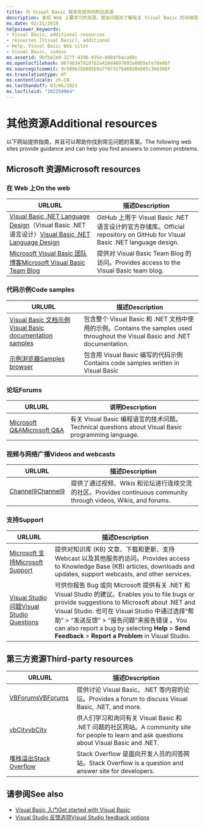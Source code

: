 ```yaml
---
title: 为 Visual Basic 程序员提供的附加资源
description: 发现 Web 上要学习的资源，提出问题并了解有关 Visual Basic 的详细信息。
ms.date: 02/21/2018
helpviewer_keywords:
- Visual Basic, additional resources
- resources [Visual Basic], additional
- Help, Visual Basic Web sites
- Visual Basic, videos
ms.assetid: 9bfb42e9-327f-439b-935e-8884f6aca80c
ms.openlocfilehash: 06746347910f62a428d4897693a88b5efe78e86f
ms.sourcegitcommit: 9c589b25b005b9a7f87327646020eb85c3b6306f
ms.translationtype: HT
ms.contentlocale: zh-CN
ms.lasthandoff: 03/06/2021
ms.locfileid: "102258964"
---
```

# <a name="additional-resources"></a><span data-ttu-id="56d95-103">其他资源</span><span class="sxs-lookup"><span data-stu-id="56d95-103">Additional resources</span></span>

<span data-ttu-id="56d95-104">以下网站提供指南，并且可以帮助你找到常见问题的答案。</span><span class="sxs-lookup"><span data-stu-id="56d95-104">The following web sites provide guidance and can help you find answers to common problems.</span></span>

## <a name="microsoft-resources"></a><span data-ttu-id="56d95-105">Microsoft 资源</span><span class="sxs-lookup"><span data-stu-id="56d95-105">Microsoft resources</span></span>

### <a name="on-the-web"></a><span data-ttu-id="56d95-106">在 Web 上</span><span class="sxs-lookup"><span data-stu-id="56d95-106">On the web</span></span>

|<span data-ttu-id="56d95-107">URL</span><span class="sxs-lookup"><span data-stu-id="56d95-107">URL</span></span>|<span data-ttu-id="56d95-108">描述</span><span class="sxs-lookup"><span data-stu-id="56d95-108">Description</span></span>|
|----------|----------------|
|<span data-ttu-id="56d95-109">[Visual Basic .NET Language Design](https://github.com/dotnet/vblang)（Visual Basic .NET 语言设计）</span><span class="sxs-lookup"><span data-stu-id="56d95-109">[Visual Basic .NET Language Design](https://github.com/dotnet/vblang)</span></span>|<span data-ttu-id="56d95-110">GitHub 上用于 Visual Basic .NET 语言设计的官方存储库。</span><span class="sxs-lookup"><span data-stu-id="56d95-110">Official repository on GitHub for Visual Basic .NET language design.</span></span>|
|[<span data-ttu-id="56d95-111">Microsoft Visual Basic 团队博客</span><span class="sxs-lookup"><span data-stu-id="56d95-111">Microsoft Visual Basic Team Blog</span></span>](https://devblogs.microsoft.com/vbteam/)|<span data-ttu-id="56d95-112">提供对 Visual Basic Team Blog 的访问。</span><span class="sxs-lookup"><span data-stu-id="56d95-112">Provides access to the Visual Basic team blog.</span></span>|

### <a name="code-samples"></a><span data-ttu-id="56d95-113">代码示例</span><span class="sxs-lookup"><span data-stu-id="56d95-113">Code samples</span></span>

|<span data-ttu-id="56d95-114">URL</span><span class="sxs-lookup"><span data-stu-id="56d95-114">URL</span></span>|<span data-ttu-id="56d95-115">描述</span><span class="sxs-lookup"><span data-stu-id="56d95-115">Description</span></span>|
|----------|----------------|
|[<span data-ttu-id="56d95-116">Visual Basic 文档示例</span><span class="sxs-lookup"><span data-stu-id="56d95-116">Visual Basic documentation samples</span></span>](https://github.com/dotnet/docs/tree/main/samples/snippets/visualbasic)|<span data-ttu-id="56d95-117">包含整个 Visual Basic 和 .NET 文档中使用的示例。</span><span class="sxs-lookup"><span data-stu-id="56d95-117">Contains the samples used throughout the Visual Basic and .NET documentation.</span></span>|
|[<span data-ttu-id="56d95-118">示例浏览器</span><span class="sxs-lookup"><span data-stu-id="56d95-118">Samples browser</span></span>](https://docs.microsoft.com/samples/browse/?languages=vb)|<span data-ttu-id="56d95-119">包含用 Visual Basic 编写的代码示例</span><span class="sxs-lookup"><span data-stu-id="56d95-119">Contains code samples written in Visual Basic</span></span>|

### <a name="forums"></a><span data-ttu-id="56d95-120">论坛</span><span class="sxs-lookup"><span data-stu-id="56d95-120">Forums</span></span>

|<span data-ttu-id="56d95-121">URL</span><span class="sxs-lookup"><span data-stu-id="56d95-121">URL</span></span>|<span data-ttu-id="56d95-122">说明</span><span class="sxs-lookup"><span data-stu-id="56d95-122">Description</span></span>|
|----------|----------------|
|[<span data-ttu-id="56d95-123">Microsoft Q&A</span><span class="sxs-lookup"><span data-stu-id="56d95-123">Microsoft Q&A</span></span>](https://docs.microsoft.com/answers/topics/dotnet-visual-basic.html)|<span data-ttu-id="56d95-124">有关 Visual Basic 编程语言的技术问题。</span><span class="sxs-lookup"><span data-stu-id="56d95-124">Technical questions about Visual Basic programming language.</span></span>|

### <a name="videos-and-webcasts"></a><span data-ttu-id="56d95-125">视频与网络广播</span><span class="sxs-lookup"><span data-stu-id="56d95-125">Videos and webcasts</span></span>

|<span data-ttu-id="56d95-126">URL</span><span class="sxs-lookup"><span data-stu-id="56d95-126">URL</span></span>|<span data-ttu-id="56d95-127">描述</span><span class="sxs-lookup"><span data-stu-id="56d95-127">Description</span></span>|
|----------|----------------|
|[<span data-ttu-id="56d95-128">Channel9</span><span class="sxs-lookup"><span data-stu-id="56d95-128">Channel9</span></span>](https://channel9.msdn.com/)|<span data-ttu-id="56d95-129">提供了通过视频、Wikis 和论坛进行连续交流的社区。</span><span class="sxs-lookup"><span data-stu-id="56d95-129">Provides continuous community through videos, Wikis, and forums.</span></span>|

### <a name="support"></a><span data-ttu-id="56d95-130">支持</span><span class="sxs-lookup"><span data-stu-id="56d95-130">Support</span></span>

|<span data-ttu-id="56d95-131">URL</span><span class="sxs-lookup"><span data-stu-id="56d95-131">URL</span></span>|<span data-ttu-id="56d95-132">描述</span><span class="sxs-lookup"><span data-stu-id="56d95-132">Description</span></span>|
|----------|----------------|
|[<span data-ttu-id="56d95-133">Microsoft 支持</span><span class="sxs-lookup"><span data-stu-id="56d95-133">Microsoft Support</span></span>](https://support.microsoft.com)|<span data-ttu-id="56d95-134">提供对知识库 (KB) 文章、下载和更新、支持 Webcast 以及其他服务的访问。</span><span class="sxs-lookup"><span data-stu-id="56d95-134">Provides access to Knowledge Base (KB) articles, downloads and updates, support webcasts, and other services.</span></span>|
|[<span data-ttu-id="56d95-135">Visual Studio 问题</span><span class="sxs-lookup"><span data-stu-id="56d95-135">Visual Studio Questions</span></span>](https://aka.ms/feedback/report?space=61)|<span data-ttu-id="56d95-136">可供你报告 Bug 或向 Microsoft 提供有关 .NET 和 Visual Studio 的建议。</span><span class="sxs-lookup"><span data-stu-id="56d95-136">Enables you to file bugs or provide suggestions to Microsoft about .NET and Visual Studio.</span></span> <span data-ttu-id="56d95-137">也可在 Visual Studio 中通过选择“帮助” > “发送反馈” > “报告问题”来报告错误  。</span><span class="sxs-lookup"><span data-stu-id="56d95-137">You can also report a bug by selecting **Help** > **Send Feedback** > **Report a Problem** in Visual Studio.</span></span>|

## <a name="third-party-resources"></a><span data-ttu-id="56d95-138">第三方资源</span><span class="sxs-lookup"><span data-stu-id="56d95-138">Third-party resources</span></span>

|<span data-ttu-id="56d95-139">URL</span><span class="sxs-lookup"><span data-stu-id="56d95-139">URL</span></span>|<span data-ttu-id="56d95-140">描述</span><span class="sxs-lookup"><span data-stu-id="56d95-140">Description</span></span>|
|----------|----------------|
|[<span data-ttu-id="56d95-141">VBForums</span><span class="sxs-lookup"><span data-stu-id="56d95-141">VBForums</span></span>](http://www.vbforums.com/)|<span data-ttu-id="56d95-142">提供讨论 Visual Basic、.NET 等内容的论坛。</span><span class="sxs-lookup"><span data-stu-id="56d95-142">Provides a forum to discuss Visual Basic, .NET, and more.</span></span>|
|[<span data-ttu-id="56d95-143">vbCity</span><span class="sxs-lookup"><span data-stu-id="56d95-143">vbCity</span></span>](http://vbcity.com/)|<span data-ttu-id="56d95-144">供人们学习和询问有关 Visual Basic 和 .NET 问题的社区网站。</span><span class="sxs-lookup"><span data-stu-id="56d95-144">A community site for people to learn and ask questions about Visual Basic and .NET.</span></span>|
|[<span data-ttu-id="56d95-145">堆栈溢出</span><span class="sxs-lookup"><span data-stu-id="56d95-145">Stack Overflow</span></span>](https://stackoverflow.com/questions/tagged/vb.net)|<span data-ttu-id="56d95-146">Stack Overflow 是面向开发人员的问答网站。</span><span class="sxs-lookup"><span data-stu-id="56d95-146">Stack Overflow is a question and answer site for developers.</span></span>|

## <a name="see-also"></a><span data-ttu-id="56d95-147">请参阅</span><span class="sxs-lookup"><span data-stu-id="56d95-147">See also</span></span>

- [<span data-ttu-id="56d95-148">Visual Basic 入门</span><span class="sxs-lookup"><span data-stu-id="56d95-148">Get started with Visual Basic</span></span>](index.md)
- [<span data-ttu-id="56d95-149">Visual Studio 反馈选项</span><span class="sxs-lookup"><span data-stu-id="56d95-149">Visual Studio feedback options</span></span>](/visualstudio/ide/feedback-options)
